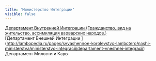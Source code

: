 ```yaml
---
title: 'Министерство Интеграции'
visible: false
---
```


[Департамент Внутренней Интеграции (Гражданство, вид на жительство, ассимиляция варварских народов.)](http://lambopedia.ru/svyashennoe-korolevstvo-lambotero/nashi-ministerstva/departament-vnutrennei-integracii)  
[Департамент Внешней Интеграции  ] (http://lambopedia.ru/pages/svyashennoe-korolevstvo-lambotero/nashi-ministerstva/ministerstvo-integracii/departament-vneshnei-integracii)  
Департамент Милости и Кары  